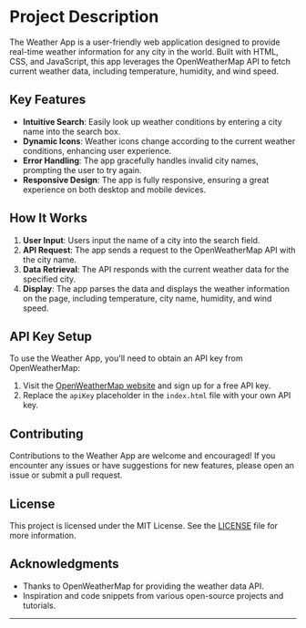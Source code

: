 
# Project Description

The Weather App is a user-friendly web application designed to provide real-time weather information for any city in the world. Built with HTML, CSS, and JavaScript, this app leverages the OpenWeatherMap API to fetch current weather data, including temperature, humidity, and wind speed.

## Key Features

- **Intuitive Search**: Easily look up weather conditions by entering a city name into the search box.
- **Dynamic Icons**: Weather icons change according to the current weather conditions, enhancing user experience.
- **Error Handling**: The app gracefully handles invalid city names, prompting the user to try again.
- **Responsive Design**: The app is fully responsive, ensuring a great experience on both desktop and mobile devices.

## How It Works

1. **User Input**: Users input the name of a city into the search field.
2. **API Request**: The app sends a request to the OpenWeatherMap API with the city name.
3. **Data Retrieval**: The API responds with the current weather data for the specified city.
4. **Display**: The app parses the data and displays the weather information on the page, including temperature, city name, humidity, and wind speed.


## API Key Setup

To use the Weather App, you'll need to obtain an API key from OpenWeatherMap:

1. Visit the [OpenWeatherMap website](https://openweathermap.org/api) and sign up for a free API key.
2. Replace the `apiKey` placeholder in the `index.html` file with your own API key.

## Contributing

Contributions to the Weather App are welcome and encouraged! If you encounter any issues or have suggestions for new features, please open an issue or submit a pull request.

## License

This project is licensed under the MIT License. See the [LICENSE](LICENSE) file for more information.

## Acknowledgments

- Thanks to OpenWeatherMap for providing the weather data API.
- Inspiration and code snippets from various open-source projects and tutorials.

---

